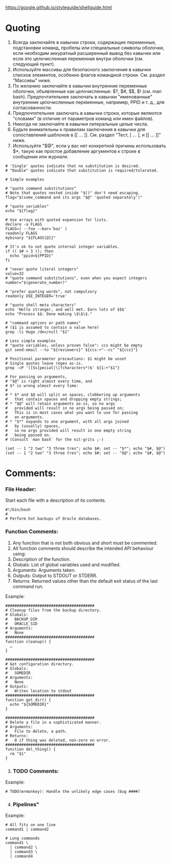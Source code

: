 https://google.github.io/styleguide/shellguide.html

# Quoting

1. Всегда заключайте в кавычки строки, содержащие переменные, подстановки команд, пробелы или специальные символы оболочки, если необходим аккуратный расширенный вывод без кавычек или если это целочисленная переменная внутри оболочки (см. следующий пункт).
2. Используйте массивы для безопасного заключения в кавычки списков элементов, особенно флагов командной строки. См. раздел "Массивы" ниже.
3. По желанию заключайте в кавычки внутренние переменные оболочки, объявленные как целочисленные: $?, $#, $$, $! (см. man bash). Предпочтительнее заключать в кавычки "именованные" внутренние целочисленные переменные, например, PPID и т. д., для согласованности.
4. Предпочтительнее заключать в кавычки строки, которые являются "словами" (в отличие от параметров команд или имен файлов).
5. Никогда не заключайте в кавычки литеральные целые числа.
6. Будьте внимательны к правилам заключения в кавычки для сопоставлений шаблонов в [[ … ]]. См. раздел "Тест, [ … ], и [[ … ]]" ниже.
7. Используйте "$@", если у вас нет конкретной причины использовать $*, такую как простое добавление аргументов к строке в сообщении или журнале.

```
# 'Single' quotes indicate that no substitution is desired.
# "Double" quotes indicate that substitution is required/tolerated.

# Simple examples

# "quote command substitutions"
# Note that quotes nested inside "$()" don't need escaping.
flag="$(some_command and its args "$@" 'quoted separately')"

# "quote variables"
echo "${flag}"

# Use arrays with quoted expansion for lists.
declare -a FLAGS
FLAGS=( --foo --bar='baz' )
readonly FLAGS
mybinary "${FLAGS[@]}"

# It's ok to not quote internal integer variables.
if (( $# > 3 )); then
  echo "ppid=${PPID}"
fi

# "never quote literal integers"
value=32
# "quote command substitutions", even when you expect integers
number="$(generate_number)"

# "prefer quoting words", not compulsory
readonly USE_INTEGER='true'

# "quote shell meta characters"
echo 'Hello stranger, and well met. Earn lots of $$$'
echo "Process $$: Done making \$\$\$."

# "command options or path names"
# ($1 is assumed to contain a value here)
grep -li Hugo /dev/null "$1"

# Less simple examples
# "quote variables, unless proven false": ccs might be empty
git send-email --to "${reviewers}" ${ccs:+"--cc" "${ccs}"}

# Positional parameter precautions: $1 might be unset
# Single quotes leave regex as-is.
grep -cP '([Ss]pecial|\|?characters*)$' ${1:+"$1"}

# For passing on arguments,
# "$@" is right almost every time, and
# $* is wrong almost every time:
#
# * $* and $@ will split on spaces, clobbering up arguments
#   that contain spaces and dropping empty strings;
# * "$@" will retain arguments as-is, so no args
#   provided will result in no args being passed on;
#   This is in most cases what you want to use for passing
#   on arguments.
# * "$*" expands to one argument, with all args joined
#   by (usually) spaces,
#   so no args provided will result in one empty string
#   being passed on.
# (Consult `man bash` for the nit-grits ;-)

(set -- 1 "2 two" "3 three tres"; echo $#; set -- "$*"; echo "$#, $@")
(set -- 1 "2 two" "3 three tres"; echo $#; set -- "$@"; echo "$#, $@")
```


# Comments:

### File Header:
Start each file with a description of its contents.
```
#!/bin/bash
#
# Perform hot backups of Oracle databases.
```

### Function Comments:
1. Any function that is not both obvious and short must be commented.
2. All function comments should describe the intended API behaviour using:
  1. Description of the function.
  2. Globals: List of global variables used and modified.
  3. Arguments: Arguments taken.
  4. Outputs: Output to STDOUT or STDERR.
  5. Returns: Returned values other than the default exit status of the last command run.

Example:
```
#######################################
# Cleanup files from the backup directory.
# Globals:
#   BACKUP_DIR
#   ORACLE_SID
# Arguments:
#   None
#######################################
function cleanup() {
  …
}

#######################################
# Get configuration directory.
# Globals:
#   SOMEDIR
# Arguments:
#   None
# Outputs:
#   Writes location to stdout
#######################################
function get_dir() {
  echo "${SOMEDIR}"
}

#######################################
# Delete a file in a sophisticated manner.
# Arguments:
#   File to delete, a path.
# Returns:
#   0 if thing was deleted, non-zero on error.
#######################################
function del_thing() {
  rm "$1"
}
```

3. ### TODO Comments:
Example:
```
# TODO(mrmonkey): Handle the unlikely edge cases (bug ####)
```

4. ### Pipelines"
Example:
```
# All fits on one line
command1 | command2

# Long commands
command1 \
  | command2 \
  | command3 \
  | command4
```